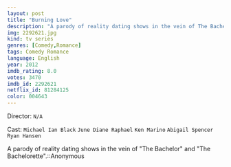 ```yaml
---
layout: post
title: "Burning Love"
description: "A parody of reality dating shows in the vein of The Bachelor and The Bachelorette.::Anonymous.."
img: 2292621.jpg
kind: tv series
genres: [Comedy,Romance]
tags: Comedy Romance 
language: English
year: 2012
imdb_rating: 8.0
votes: 3470
imdb_id: 2292621
netflix_id: 81284125
color: 004643
---
```

Director: `N/A`  

Cast: `Michael Ian Black` `June Diane Raphael` `Ken Marino` `Abigail Spencer` `Ryan Hansen` 

A parody of reality dating shows in the vein of "The Bachelor" and "The Bachelorette".::Anonymous